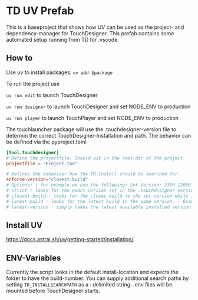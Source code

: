 # TD UV Prefab
This is a baseproject that shows how UV can be used as the project- and dependency-manager for TouchDesigner.
This prefab contains some automated setup running from TD for .vscode

## How to
Use uv to install packages.
```uv add $package```

To run the project use 

```uv run edit``` to launch TouchDesigner

```uv run designer``` to launch TouchDesigner and set NODE_ENV to production

```uv run player``` to launch TouchPlayer and set NODE_ENV to production

The touchlauncher package will use the .touchdesigner-version file to determin the correct TouchDesigner-Installation and path.
The behavior can be defined via the pyproject.toml
```toml
[tool.touchdesigner]
# Define the projectfile. Should sit in the root-dir of the project.
projectfile = "Project.toe"

# Defines the behaviour how the TD-Install should be searched for 
enforce-version="closest-build"
# Options: ( for example we use the following: Set Version: 2300.12000. Available Version [2025.1000, 2023.2000, 2023.4000]
# strict : looks for the exact version set in the .touchdesigner-version file. 
# closest-build : looks for the closes build to the set version while ignoring other versions. - Example: Will pick 2023.2000
# latest-build : looks for the latest build in the same version. - Example: Will pick 2023.4000
# latest-version : simply takes the latest available installed version. Def not suggestes! - Example: Will pick 2025.1000

```
## Install UV
https://docs.astral.sh/uv/getting-started/installation/

## ENV-Variables
Currently the script looks in the default install-location and expects the folder to have the build-number. 
You can supply additional search paths by setting ```TD_INSTALLSEARCHPATH``` as a : delimited string. 
.env files will be mounted before TouchDesigner starts.

